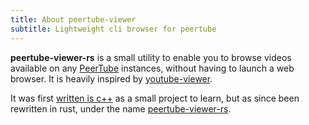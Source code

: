 ```yaml
---
title: About peertube-viewer
subtitle: Lightweight cli browser for peertube 
---
```


**peertube-viewer-rs** is a small utility to enable you to browse videos available on any [PeerTube](https://joinpeertube.org) instances, without having to launch a web browser.
It is heavily inspired by [youtube-viewer](https://github.com/trizen/youtube-viewer).

It was first [written is c++](https://gitlab.com/SostheneGuedon/peertube-viewer) as a small project to learn, but as since been rewritten in rust, under the name [peertube-viewer-rs](https://gitlab.com/peertube-viewer/peertube-viewer-rs).

